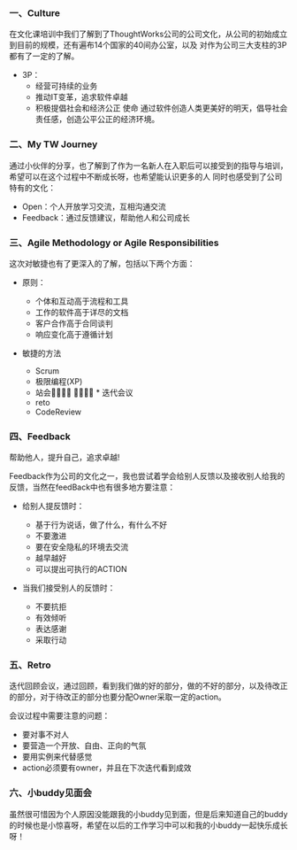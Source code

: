 ### 一、Culture
在文化课培训中我们了解到了ThoughtWorks公司的公司文化，从公司的初始成立到目前的规模，还有遍布14个国家的40间办公室，以及
对作为公司三大支柱的3P都有了一定的了解。
* 3P：
    * 经营可持续的业务
    * 推动IT变⾰，追求软件卓越
    * 积极提倡社会和经济公正
使命
通过软件创造⼈类更美好的明天，倡导社会责任感，创造公平公正的经济环境。

### 二、My TW Journey
通过小伙伴的分享，也了解到了作为一名新人在入职后可以接受到的指导与培训，希望可以在这个过程中不断成长呀，也希望能认识更多的人
同时也感受到了公司特有的文化：
* Open：个⼈开放学习交流，互相沟通交流
* Feedback：通过反馈建议，帮助他⼈和公司成⻓

### 三、Agile Methodology or Agile Responsibilities
这次对敏捷也有了更深入的了解，包括以下两个方面：
* 原则：
    * 个体和互动高于流程和工具 
    * 工作的软件高于详尽的文档 
    * 客户合作高于合同谈判 
    * 响应变化高于遵循计划

* 敏捷的方法
    * Scrum
    * 极限编程(XP)
    * 站会􏰃􏰂􏰁􏰀
􏰃􏰂􏰁􏰀    * 迭代会议
    * reto
    * CodeReview
    
### 四、Feedback
帮助他人，提升自己，追求卓越!

Feedback作为公司的文化之一，我也尝试着学会给别人反馈以及接收别人给我的反馈，当然在feedBack中也有很多地方要注意：

* 给别人提反馈时：
    * 基于行为说话，做了什么，有什么不好
    * 不要激进
    * 要在安全隐私的环境去交流
    * 越早越好
    * 可以提出可执行的ACTION
    
* 当我们接受别人的反馈时：
    * 不要抗拒
    * 有效倾听
    * 表达感谢
    * 采取行动
    
### 五、Retro
迭代回顾会议，通过回顾，看到我们做的好的部分，做的不好的部分，以及待改正的部分，对于待改正的部分也要分配Owner采取一定的action。

会议过程中需要注意的问题：
* 要对事不对人
* 要营造一个开放、自由、正向的气氛
* 要用实例来代替感觉
* action必须要有owner，并且在下次迭代看到成效

### 六、小buddy见面会
虽然很可惜因为个人原因没能跟我的小buddy见到面，但是后来知道自己的buddy的时候也是小惊喜呀，希望在以后的工作学习中可以和我的小buddy一起快乐成长呀！
